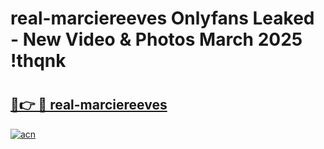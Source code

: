 # real-marciereeves Onlyfans Leaked - New Video & Photos March 2025 !thqnk

# <h2><a href="https://gatj3p.iuczelnia.edu.pl?title=real-marciereeves&ref=thqnk">🔗👉 🔴 real-marciereeves</a></h2>

[![acn](https://github.com/user-attachments/assets/0f9c940e-d8b0-45ae-aac7-cd30a18b3e1c)](https://gatj3p.iuczelnia.edu.pl?title=real-marciereeves&ref=thqnk)

